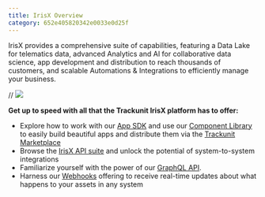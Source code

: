 ```yaml
---
title: IrisX Overview
category: 652e405820342e0033e0d25f
---
```


IrisX provides a comprehensive suite of capabilities, featuring a Data Lake for telematics data, advanced Analytics and AI for collaborative data science, app development and distribution to reach thousands of customers, and scalable Automations & Integrations to efficiently manage your business.

// ![](https://cdn.statically.io/gh/trackunit/developer-hub/master/guides/welcome/overview.png)


**Get up to speed with all that the Trackunit IrisX platform has to offer:**

- Explore how to work with our [App SDK](https://developers.trackunit.com/docs/overview) and use our [Component Library](https://apps.iris.trackunit.com/storybook/?path=/docs/introduction--docs) to easily build beautiful apps and distribute them via the [Trackunit Marketplace](https://new.manager.trackunit.com/marketplace)
- Browse the [IrisX API suite](https://developers.trackunit.com/reference/access-token) and unlock the potential of system-to-system integrations
- Familiarize yourself with the power of our [GraphQL API](https://developers.trackunit.com/reference/graphql-api-introduction).
- Harness our [Webhooks](https://developers.trackunit.com/docs/webhooks-overview) offering to receive real-time updates about what happens to your assets in any system